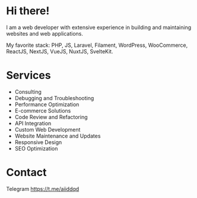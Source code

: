 # Hi there!
I am a web developer with extensive experience in building and maintaining websites and web applications.

My favorite stack: PHP, JS, Laravel, Filament, WordPress, WooCommerce, ReactJS, NextJS, VueJS, NuxtJS, SvelteKit.

# Services
- Consulting
- Debugging and Troubleshooting
- Performance Optimization
- E-commerce Solutions
- Code Review and Refactoring
- API Integration
- Custom Web Development
- Website Maintenance and Updates
- Responsive Design
- SEO Optimization


# Contact

Telegram https://t.me/aiiddqd
